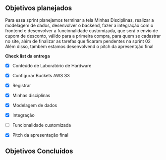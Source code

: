 ## Objetivos planejados
Para essa sprint planejamos terminar a tela Minhas Disciplinas, realizar a modelagem de dados, desenvolver o backend, fazer a integração com o frontend e desenvolver a funcionalidade customizada, que será o envio de cupom de desconto, válido para a primeira compra, para quem se cadastrar no site, além de finalizar as tarefas que ficaram pendentes na sprint 02 
Além disso, também estamos desenvolvend o pitch da apresentção final


**Check list da entrega**
- [X] Conteúdo de Laboratório de Hardware
- [X] Configurar Buckets AWS S3
- [X] Registrar
- [X] Minhas disciplinas
- [X] Modelagem de dados
- [X] Integração
- [ ] Funcionalidade customizada
- [X] Pitch da apresentação final



## Objetivos Concluídos




